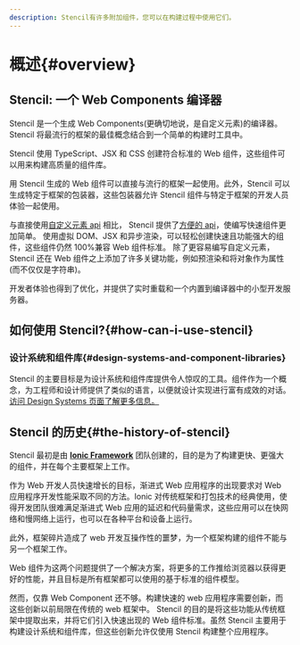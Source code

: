```yaml
---
description: Stencil有许多附加组件，您可以在构建过程中使用它们。
---
```


# 概述{#overview}

## Stencil: 一个 Web Components 编译器

Stencil 是一个生成 Web Components(更确切地说，是自定义元素)的编译器。Stencil 将最流行的框架的最佳概念结合到一个简单的构建时工具中。

Stencil 使用 TypeScript、JSX 和 CSS 创建符合标准的 Web 组件，这些组件可以用来构建高质量的组件库。

用 Stencil 生成的 Web 组件可以直接与流行的框架一起使用。此外，Stencil 可以生成特定于框架的包装器，这些包装器允许 Stencil 组件与特定于框架的开发人员体验一起使用。

与直接使用[自定义元素 api](https://developer.mozilla.org/en-US/docs/Web/Web_Components/Using_custom_elements) 相比，
Stencil 提供了[方便的 api](../components/api)，使编写快速组件更加简单。
使用虚拟 DOM、JSX 和异步渲染，可以轻松创建快速且功能强大的组件，这些组件仍然 100%兼容 Web 组件标准。
除了更容易编写自定义元素，Stencil 还在 Web 组件之上添加了许多关键功能，例如预渲染和将对象作为属性(而不仅仅是字符串)。

开发者体验也得到了优化，并提供了实时重载和一个内置到编译器中的小型开发服务器。

## 如何使用 Stencil?{#how-can-i-use-stencil}

### 设计系统和组件库{#design-systems-and-component-libraries}

Stencil 的主要目标是为设计系统和组件库提供令人惊叹的工具。组件作为一个概念，为工程师和设计师提供了类似的语言，以便就设计实现进行富有成效的对话。
[访问 Design Systems 页面了解更多信息。](../guides/design-systems)

## Stencil 的历史{#the-history-of-stencil}

Stencil 最初是由 **[Ionic Framework](http://ionicframework.com/)** 团队创建的，目的是为了构建更快、更强大的组件，并在每个主要框架上工作。

作为 Web 开发人员快速增长的目标，渐进式 Web 应用程序的出现要求对 Web 应用程序开发性能采取不同的方法。Ionic 对传统框架和打包技术的经典使用，使得开发团队很难满足渐进式 Web 应用的延迟和代码量需求，这些应用可以在快网络和慢网络上运行，也可以在各种平台和设备上运行。

此外，框架碎片造成了 web 开发互操作性的噩梦，为一个框架构建的组件不能与另一个框架工作。

Web 组件为这两个问题提供了一个解决方案，将更多的工作推给浏览器以获得更好的性能，并且目标是所有框架都可以使用的基于标准的组件模型。

然而，仅靠 Web Component 还不够。构建快速的 web 应用程序需要创新，而这些创新以前局限在传统的 web 框架中。
Stencil 的目的是将这些功能从传统框架中提取出来，并将它们引入快速出现的 Web 组件标准。虽然 Stencil 主要用于构建设计系统和组件库，但这些创新允许仅使用 Stencil 构建整个应用程序。
